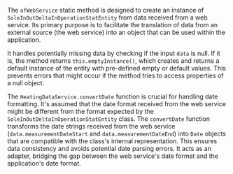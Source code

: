 The `ofWebService` static method is designed to create an instance of `SoleInOutDeltaInOperationStatEntity` from data received from a web service. Its primary purpose is to facilitate the translation of data from an external source (the web service) into an object that can be used within the application.

It handles potentially missing data by checking if the input `data` is null. If it is, the method returns `this.emptyInstance()`, which creates and returns a default instance of the entity with pre-defined empty or default values. This prevents errors that might occur if the method tries to access properties of a null object.

The `HeatingDataService.convertDate` function is crucial for handling date formatting. It's assumed that the date format received from the web service might be different from the format expected by the `SoleInOutDeltaInOperationStatEntity` class. The `convertDate` function transforms the date strings received from the web service (`data.measurementDateStart` and `data.measurementDateEnd`) into `Date` objects that are compatible with the class's internal representation. This ensures data consistency and avoids potential date parsing errors. It acts as an adapter, bridging the gap between the web service's date format and the application's date format.